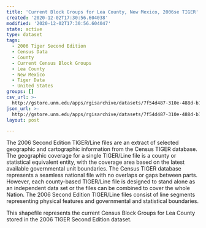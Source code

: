 ```yaml
---
title: 'Current Block Groups for Lea County, New Mexico, 2006se TIGER'
created: '2020-12-02T17:30:56.604038'
modified: '2020-12-02T17:30:56.604047'
state: active
type: dataset
tags:
  - 2006 Tiger Second Edition
  - Census Data
  - County
  - Current Census Block Groups
  - Lea County
  - New Mexico
  - Tiger Data
  - United States
groups: []
csv_url: >-
  http://gstore.unm.edu/apps/rgisarchive/datasets/7f54d487-310e-488d-b1b5-a05eb2a2ae9d/tgr2006se_lea_grpcu.derived.csv
json_url: >-
  http://gstore.unm.edu/apps/rgisarchive/datasets/7f54d487-310e-488d-b1b5-a05eb2a2ae9d/tgr2006se_lea_grpcu.derived.json
layout: post

---
```

The 2006 Second Edition TIGER/Line files are an extract of selected geographic and cartographic information from the Census TIGER database.  The geographic coverage for a single TIGER/Line file is a county or statistical equivalent entity, with the coverage area based on the latest available governmental unit boundaries. The Census TIGER database represents a seamless national file with no overlaps or gaps between parts.  However, each county-based TIGER/Line file is designed to stand alone as an independent data set or the files can be combined to cover the whole Nation.  The 2006 Second Edition  TIGER/Line files consist of line segments representing physical features and governmental and statistical boundaries.  

This shapefile represents the current Census Block Groups for Lea County stored in the 2006 TIGER Second Edition dataset.
